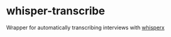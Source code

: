 # whisper-transcribe
Wrapper for automatically transcribing interviews with [whisperx](https://github.com/m-bain/whisperX)
